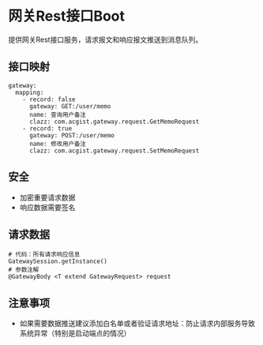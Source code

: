 # 网关Rest接口Boot

提供网关Rest接口服务，请求报文和响应报文推送到消息队列。

## 接口映射

```
gateway:
  mapping:
    - record: false
      gateway: GET:/user/memo
      name: 查询用户备注
      clazz: com.acgist.gateway.request.GetMemoRequest
    - record: true
      gateway: POST:/user/memo
      name: 修改用户备注
      clazz: com.acgist.gateway.request.SetMemoRequest
```

## 安全

* 加密重要请求数据
* 响应数据需要签名

## 请求数据

```
# 代码：所有请求响应信息
GatewaySession.getInstance()
# 参数注解
@GatewayBody <T extend GatewayRequest> request
```

## 注意事项

* 如果需要数据推送建议添加白名单或者验证请求地址：防止请求内部服务导致系统异常（特别是启动端点的情况）
